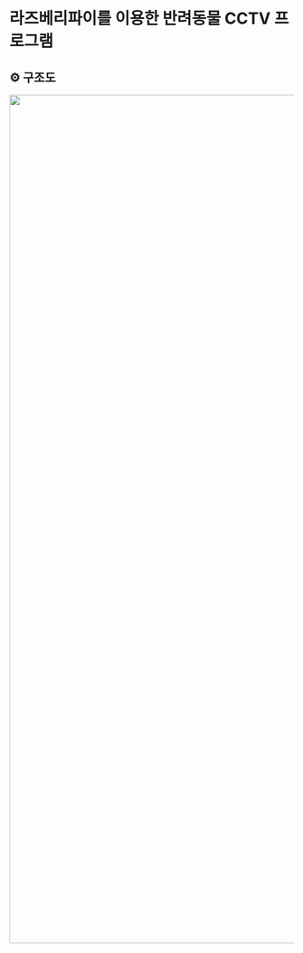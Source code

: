 # 라즈베리파이를 이용한 반려동물 CCTV 프로그램 

## ⚙ 구조도
<p align="center">
  <img src="![KakaoTalk_Photo_2023-08-02-15-32-59](https://github.com/kyungmin1221/Detect-My-Pet/assets/105621255/2db98fd4-85d6-4841-bdb9-b7fb599c61c9)
" width="1500" />
</p>
<br/>
